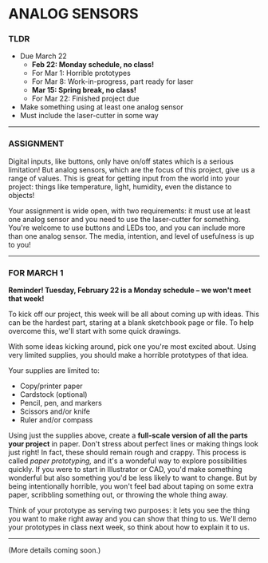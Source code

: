 # ANALOG SENSORS

### TLDR  
* Due March 22  
  * **Feb 22: Monday schedule, no class!**  
  * For Mar 1: Horrible prototypes  
  * For Mar 8: Work-in-progress, part ready for laser  
  * **Mar 15: Spring break, no class!**  
  * For Mar 22: Finished project due  
* Make something using at least one analog sensor  
* Must include the laser-cutter in some way  

***

### ASSIGNMENT  
Digital inputs, like buttons, only have on/off states which is a serious limitation! But analog sensors, which are the focus of this project, give us a range of values. This is great for getting input from the world into your project: things like temperature, light, humidity, even the distance to objects!

Your assignment is wide open, with two requirements: it must use at least one analog sensor and you need to use the laser-cutter for something. You're welcome to use buttons and LEDs too, and you can include more than one analog sensor. The media, intention, and level of usefulness is up to you!

***

### FOR MARCH 1  
**Reminder! Tuesday, February 22 is a Monday schedule – we won't meet that week!** 

To kick off our project, this week will be all about coming up with ideas. This can be the hardest part, staring at a blank sketchbook page or file. To help overcome this, we'll start with some quick drawings.

With some ideas kicking around, pick one you're most excited about. Using very limited supplies, you should make a horrible prototypes of that idea.

Your supplies are limited to:  
* Copy/printer paper  
* Cardstock (optional)  
* Pencil, pen, and markers  
* Scissors and/or knife  
* Ruler and/or compass  

Using just the supplies above, create a **full-scale version of all the parts your project** in paper. Don't stress about perfect lines or making things look just right! In fact, these should remain rough and crappy. This process is called *paper prototyping,* and it's a wondeful way to explore possibilities quickly. If you were to start in Illustrator or CAD, you'd make something wonderful but also something you'd be less likely to want to change. But by being intentionally horrible, you won't feel bad about taping on some extra paper, scribbling something out, or throwing the whole thing away.

Think of your prototype as serving two purposes: it lets you see the thing you want to make right away and you can show that thing to us. We'll demo your prototypes in class next week, so think about how to explain it to us.

***

(More details coming soon.)

